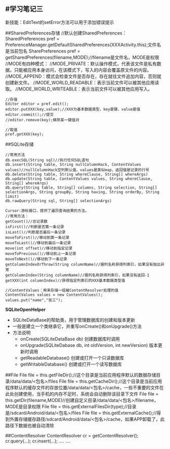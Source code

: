 #学习笔记三
---
新技能：EditText的setError方法可以用于添加错误提示

##SharedPreferences存储
	//默认创建SharedPreferences：SharedPreferences pref = PreferenceManager.getDefaultSharedPreferences(XXXActivity.this);文件名是当前包名
	SharePreferences pref = getSharedPreferences(filename,MODE);//filename是文件名，MODE是权限
	//MODE有四种模式：
	//MODE_PRIVATE：默认操作模式，代表该文件是私有数据，只能被应用本身访问，在该模式下，写入的内容会覆盖原文件的内容。
	//MODE_APPEND：模式会检查文件是否存在，存在就往文件追加内容，否则就创建新文件。
	//MODE_WORLD_READABLE：表示当前文件可以被其他应用读取。
	//MODE_WORLD_WRITEABLE：表示当前文件可以被其他应用写入。	

	//存值	
	Editor editor = pref.edit();
	editor.putXXX(key,value);//XXX为基本数据类型，key是键，value是值
	editor.commit();//提交
	//editor.remove(key);移除某一键值对
	
	//取值
	pref.getXXX(key);

##SQLite存储

	//常用方法
	db.execSQL(String sql)//执行任何SQL语句
	db.insert(String table, String nullColumnHack, ContentValues values)//nullColumnHack空列默认值，values是类似map，返回值是记录的行号
	db.delete(String table, String whereClause, String[] whereArgs)
	db.update(String table, ContentValues values, String whereClause, String[] whereArgs)
	db.query(String table, String[] columns, String selection, String[] selectionArgs, String groupBy, String having, String orderBy, String limit)	
	db.rawQuery(String sql, String[] selectionArgs)

	Cursor:游标接口，提供了遍历查询结果的方法。
	//常用方法：
	getCount()//总记录数
	isFirst()//判断是否第一条记录
	isLast()//判断是否最后一条记录
	moveToFirst()//移动到第一条记录
	moveToLast()//移动到最后一条记录
	move(int offset)//移动到指定记录
	moveToPrevious()//移动到上一条记录
	moveToNext()//移动到下一条记录
	getColumnIndexOrThrow(String columnName)//据列名称获得列索引，如果没有抛出异常
	getColumnIndex(String columnName)//据列名称获得列索引，如果没有返回-1
	getXXX(int columnIndex)//获得指定列索引的XXX基本数据类型值

	//ContentValues：用来存储一组被ContentResolver处理的值
	ContentValues values = new ContentValues();
	values.put("name","张三");

**SQLiteOpenHelper**


- SQLiteDataBase的帮助类，用于管理数据库的创建和版本更新
- 一般是建立一个类继承它，并重写onCreate()和onUpgrade()方法
- 方法说明
	- onCreate(SQLiteDataBase db) 创建数据库时调用
	- onUpgrade(SQLiteDabase db, int oldVersion, int newVersion) 版本更新时调用
	- getReadableDatabase() 创建或打开一个只读数据库
	- getWritableDatabase() 创建或打开一个读写数据库

##File
	File file = this.getFileDir();//这个目录是当前应用程序默认的数据存储目录/data/data/<包名>/files
	File file = this.getCacheDir();//这个目录是当前应用程序默认的缓存文件的存放位置/data/data/<包名>/cache，一些不重要的文件在此处创建使用，当手机的内存不足时，系统会自动删除该目录下文件
	File file = this.getDir(filename,MODE)//创建自定义目录/data/data/<包名>/filename，MODE是目录权限
	File file = this.getExternalFilesDir(type);//目录是/sdcard/Android/data/<包名>/files
	File file = this.getExternalCache();//得到外置存储缓存路径/sdcard/Android/data/<包名>/cache，如果APP卸载了，此路径下数据也被自动清除

##ContentResolver
	ContentResolver cr = getContentResolver();
	cr.query(...);
	cr.insert(...);
	....
	....

	
	
